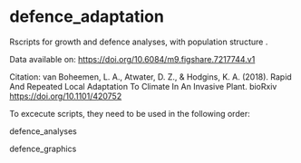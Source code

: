 # defence_adaptation

Rscripts for growth and defence analyses, with population structure . 

Data available on: https://doi.org/10.6084/m9.figshare.7217744.v1

Citation:
van Boheemen, L. A., Atwater, D. Z., & Hodgins, K. A. (2018). 
Rapid And Repeated Local Adaptation To Climate In An Invasive Plant. 
bioRxiv https://doi.org/10.1101/420752

To excecute scripts, they need to be used in the following order:

defence_analyses

defence_graphics
